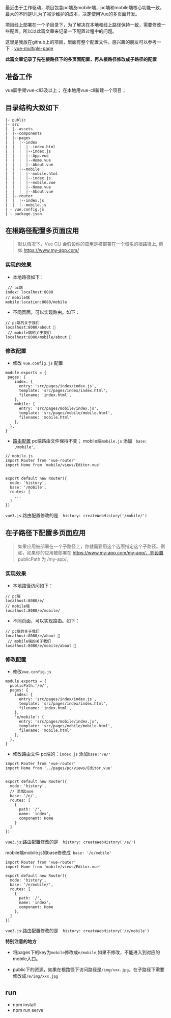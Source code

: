 最近由于工作驱动，项目包含pc端及mobile端，pc端和mobile端核心功能一致，最大的不同是UI,为了减少维护的成本，决定使用Vue的多页面开发。

项目线上部署在一个子目录下，为了解决在本地和线上路径保持一致，需要修改一些配置。所以以此篇文章来记录一下配置过程中的问题。

这里是我放在github上的项目，里面有整个配置文件。感兴趣的朋友可以参考一下：[vue-multiple-page](https://github.com/merrylmr/vue-multiple-page)

**此篇文章记录了先在根路径下的多页面配置，再从根路径修改成子路径的配置**


## 准备工作

vue脚手架vue-cli3及以上；
在本地用vue-cli新建一个项目；



## 目录结构大致如下
```
|- public
|- src
|  |--assets
|  |--components
|  |--pages
|  |  |--index
|  |  |  |--index.html
|  |  |  |--index.js
|  |  |  |--App.vue
|  |  |  |--Home.vue
|  |  |  |--About.vue
|  |  |--mobile
|  |  |  |--mobile.html
|  |  |  |--index.js
|  |  |  |--mobile.vue
|  |  |  |--Home.vue
|  |  |  |--About.vue
|  |--router  
|  |  |--index.js
|  |  |--mobile.js
| - vue.config.js
| - package.json
```


## 在根路径配置多页面应用
> 默认情况下，Vue CLI 会假设你的应用是被部署在一个域名的根路径上,
例如 https://www.my-app.com/

### 实现的效果
* 本地路径如下：

```
 // pc端
index: localhost:8080
// mobile端
mobile:location:8080/mobile
```

* 不同页面，可以实现路由。如下：
```
// pc端的关于我们
localhost:8080/about 
 // mobile端的关于我们
localhost:8080/mobile/about 
```
### 修改配置

* 修改 `vue.config.js` 配置
```
module.exports = {
 pages: {
    index: {
      entry: 'src/pages/index/index.js',
      template: 'src/pages/index/index.html',
      filename: 'index.html',
    },
    mobile: {
      entry: 'src/pages/mobile/index.js',
      template: 'src/pages/mobile/mobile.html',
      filename: 'mobile.html'
    },
  },
}
```
* [路由配置](https://router.vuejs.org/zh/api/#base)
pc端路由文件保持不变；
mobile端`mobile.js` 添加 ` base: '/mobile'`,

```
// mobile.js
import Router from 'vue-router'
import Home from 'mobile/views/Editor.vue'


export default new Router({
  mode: 'history',
  base: '/mobile',
  routes: [
    ...
  ]
})
```
`vue3.js`:路由配置修改的是`  history: createWebHistory('/mobile/')`


## 在子路径下配置多页面应用

> 如果应用被部署在一个子路径上，你就需要用这个选项指定这个子路径。例如，如果你的应用被部署在 https://www.my-app.com/my-app/，则设置 publicPath 为 /my-app/。

### 实现效果

* 本地路径访问如下：
```
// pc端
localhost:8080/e/
// mobile端
localhost:8080/e/mobile/
```

* 不同页面，可以实现路由。如下：
```
// pc端的关于我们
localhost:8080/e/about 
 // mobile端的关于我们
localhost:8080/e/mobile/about 
```

### 修改配置
* 修改`vue.config.js`
```
module.exports = {
  publicPath:'/e/',
  pages: {
    index: {
      entry: 'src/pages/index/index.js',
      template: 'src/pages/index/index.html',
      filename: 'index.html',
    },
    'e/mobile': {
      entry: 'src/pages/mobile/index.js',
      template: 'src/pages/mobile/mobile.html',
      filename: 'mobile.html'
    },
  },
}
```
* 修改路由文件
pc端的：`index.js` 添加`base:'/e/'`
```
import Router from 'vue-router'
import Home from '../pages/pc/views/Editor.vue'


export default new Router({
  mode: 'history',
  // 添加base
  base: '/e/',
  routes: [
    {
      path: '/',
      name: 'index',
      component: Home
    }
  ]
})
```
`vue3.js`:路由配置修改的是`  history: createWebHistory('/e/')`


mobile端mobile.js的base修改成` base: '/e/mobile'`
```
import Router from 'vue-router'
import Home from 'mobile/views/Editor.vue'

export default new Router({
  mode: 'history',
  base: '/e/mobile/',
  routes: [
    {
      path: '/',
      name: 'index',
      component: Home
    },
  ]
})
```
`vue3.js`:路由配置修改的是`  history: createWebHistory('/e/mobile')`

**特别注意的地方**
* 将pages下的key为`mobile`修改成`e/mobile`;如果不修改，不能进入到对应的mobile入口。

* public下的资源，如果在根路径下访问路径是`/img/xxx.jpg`，在子路径下需要修改成`/e/img/xxx.jpg`



## run

* npm install
* npm run serve




